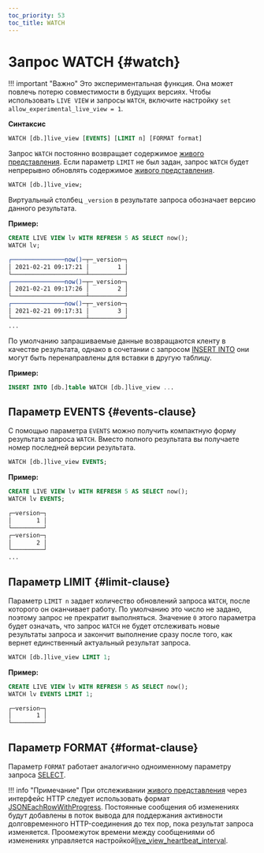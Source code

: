 ```yaml
---
toc_priority: 53
toc_title: WATCH
---
```


# Запрос WATCH {#watch}

!!! important "Важно"
    Это экспериментальная функция. Она может повлечь потерю совместимости в будущих версиях.
    Чтобы использовать `LIVE VIEW` и запросы `WATCH`, включите настройку `set allow_experimental_live_view = 1`. 

**Синтаксис**

``` sql
WATCH [db.]live_view [EVENTS] [LIMIT n] [FORMAT format]
```

Запрос `WATCH` постоянно возвращает содержимое [живого представления](./create/view.md#live-view). Если параметр `LIMIT` не был задан, запрос `WATCH` будет непрерывно обновлять содержимое [живого представления](./create/view.md#live-view).

```sql
WATCH [db.]live_view;
```

Виртуальный столбец `_version` в результате запроса обозначает версию данного результата.

**Пример:**

```sql
CREATE LIVE VIEW lv WITH REFRESH 5 AS SELECT now();
WATCH lv;
```

```bash
┌───────────────now()─┬─_version─┐
│ 2021-02-21 09:17:21 │        1 │
└─────────────────────┴──────────┘
┌───────────────now()─┬─_version─┐
│ 2021-02-21 09:17:26 │        2 │
└─────────────────────┴──────────┘
┌───────────────now()─┬─_version─┐
│ 2021-02-21 09:17:31 │        3 │
└─────────────────────┴──────────┘
...
```

По умолчанию запрашиваемые данные возвращаются кленту в качестве результата, однако в сочетании с запросом [INSERT INTO](../../sql-reference/statements/insert-into.md) они могут быть перенаправлены для вставки в другую таблицу.

**Пример:**

```sql
INSERT INTO [db.]table WATCH [db.]live_view ...
```

## Параметр EVENTS {#events-clause}

С помощью параметра `EVENTS` можно получить компактную форму результата запроса `WATCH`. Вместо полного результата вы получаете номер последней версии результата.

```sql
WATCH [db.]live_view EVENTS;
```

**Пример:**

```sql
CREATE LIVE VIEW lv WITH REFRESH 5 AS SELECT now();
WATCH lv EVENTS;
```

```bash
┌─version─┐
│       1 │
└─────────┘
┌─version─┐
│       2 │
└─────────┘
...
```

## Параметр LIMIT {#limit-clause}

Параметр `LIMIT n` задает количество обновлений запроса `WATCH`, после которого он оканчивает работу. По умолчанию это число не задано, поэтому запрос не прекратит выполняться. Значение `0` этого параметра будет означать, что запрос `WATCH` не будет отслеживать новые результаты запроса и закончит выполнение сразу после того, как вернет единственный актуальный результат запроса.

```sql
WATCH [db.]live_view LIMIT 1;
```

**Пример:**

```sql
CREATE LIVE VIEW lv WITH REFRESH 5 AS SELECT now();
WATCH lv EVENTS LIMIT 1;
```

```bash
┌─version─┐
│       1 │
└─────────┘
```

## Параметр FORMAT {#format-clause}

Параметр `FORMAT` работает аналогично одноименному параметру запроса [SELECT](../../sql-reference/statements/select/format.md#format-clause).

!!! info "Примечание"
    При отслеживании [живого представления](./create/view.md#live-view) через интерфейс HTTP следует использовать формат [JSONEachRowWithProgress](../../../interfaces/formats/#jsoneachrowwithprogress). Постоянные сообщения об изменениях будут добавлены в поток вывода для поддержания активности долговременного HTTP-соединения до тех пор, пока результат запроса изменяется. Проомежуток времени между сообщениями об изменениях управляется настройкой[live_view_heartbeat_interval](./create/view.md#live-view-settings).

